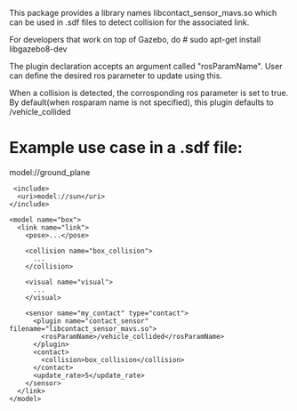 This package provides a library names libcontact_sensor_mavs.so which can be
used in .sdf files to detect collision for the associated link.

For developers that work on top of Gazebo, do # sudo apt-get install libgazebo8-dev

The plugin declaration accepts an argument called "rosParamName". User can
define the desired ros parameter to update using this.

When a collision is detected, the corrosponding ros parameter is set to true.
By default(when rosparam name is not specified), this plugin defaults to
/vehicle_collided

# Example use case in a .sdf file:

<?xml version="1.0"?>
<sdf version="1.6">
  <world name="default">
    <include>
      <uri>model://ground_plane</uri>
    </include>

     <include>
      <uri>model://sun</uri>
    </include>

    <model name="box">
      <link name="link">
        <pose>...</pose>

        <collision name="box_collision">
          ...
        </collision>

        <visual name="visual">
          ...
        </visual>

        <sensor name="my_contact" type="contact">
          <plugin name="contact_sensor" filename="libcontact_sensor_mavs.so">
            <rosParamName>/vehicle_collided</rosParamName>
          </plugin>
          <contact>
            <collision>box_collision</collision>
          </contact>
          <update_rate>5</update_rate>
        </sensor>
      </link>
    </model>
  </world>
</sdf>
